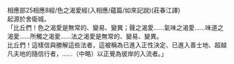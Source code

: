 相應部25相應8經/色之渴愛經(入相應/蘊篇/如來記說)(莊春江譯)  
起源於舍衛城。  
「比丘們！色之渴愛是無常的、變易、變異；聲之渴愛……氣味之渴愛……味道之渴愛……所觸之渴愛……法之渴愛是無常的、變易、變異。  
比丘們！這樣信與勝解這些法者，這被稱為已進入正性決定、已進入善士地、超越凡夫地的隨信行者，……（中略）以正覺為彼岸的入流者。」  
  
  
